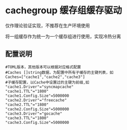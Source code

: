# cachegroup 缓存组缓存驱动

仅作理论验证实现，不推荐在生产环境使用

将一组缓存作为统一为一个缓存组进行使用，实现冷热分离


## 配置说明

    #TOML版本，其他版本可以根据对应格式配置
    #Caches []string数据，为配置中所有子缓存的主键列表，如
    Caches=["cache1","cache2","cache3"]
    #子缓存配置，以Cache中设置过的主键为前缀,如
    "cache1.Driver"="syncmapcache"
    "cache1.TTL"="1800"
    "cache1.Config.Size"=5000000
    "cache2.Driver"="freecache"
    "cache2.TTL"="1800"
    "cache2.Config.Size"=5000000
    "cache3.Driver"="gocache"
    "cache3.TTL"="1800"
    "cache3.Config.Size"=5000000